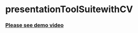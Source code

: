 # presentationToolSuitewithCV

### [Please see demo video](https://www.youtube.com/watch?v=X1D0ceIVELw)
